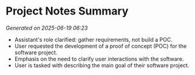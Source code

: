 # Project Notes Summary

*Generated on 2025-06-19 06:23*

- Assistant's role clarified: gather requirements, not build a POC.
- User requested the development of a proof of concept (POC) for the software project.
- Emphasis on the need to clarify user interactions with the software.
- User is tasked with describing the main goal of their software project.